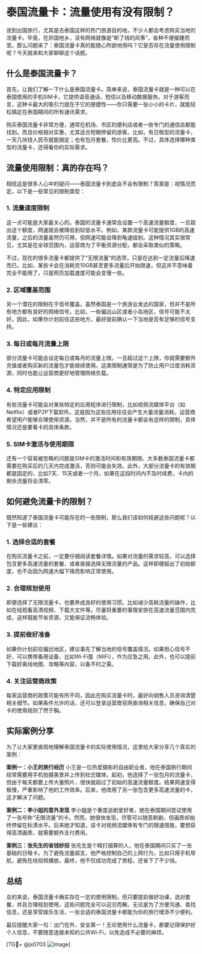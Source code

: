 # 泰国流量卡：流量使用有没有限制？

说到出国旅行，尤其是去泰国这样的热门旅游目的地，不少人都会考虑购买当地的流量卡。毕竟，在异国他乡，没有网络就像是“断了线的风筝”，各种不便接踵而至。那么问题来了：泰国流量卡真的能随心所欲地用吗？它是否存在流量使用限制呢？今天就来和大家聊聊这个话题。

## 什么是泰国流量卡？

首先，让我们了解一下什么是泰国流量卡。简单来说，泰国流量卡就是一种可以在泰国使用的手机SIM卡，它提供语音通话、短信以及移动数据服务。对于游客而言，这种卡最大的吸引力就在于它的便捷性——你只需要一张小小的卡片，就能轻松搞定在泰国期间的所有通讯需求。

购买泰国流量卡非常方便，通常在机场、市区的便利店或者一些专门的通信店都能找到。而且价格相对实惠，尤其适合短期停留的游客。比如，有日租型的流量卡，一天几块钱人民币就能搞定；也有包月套餐，性价比更高。不过，具体选择哪种类型的流量卡，还得看你的实际需求。

## 流量使用限制：真的存在吗？

相信这是很多人心中的疑问——泰国流量卡到底会不会有限制？答案是：视情况而定。以下是一些常见的限制类型：

### 1. **流量速度限制**
   这一点可能是大家最关心的。泰国的流量卡通常会设置一个高速流量额度，一旦超出这个额度，网速就会被降低到较低水平。例如，某款流量卡可能提供1GB的高速流量，之后的流量虽然仍可用，但网速可能会降到龟速级别。这种情况其实很常见，尤其是在全球范围内，运营商为了平衡资源分配，都会采取类似的策略。

   不过，现在的很多流量卡都提供了“无限流量”的选项，只是在达到一定流量后降速而已。比如，某些卡会在消耗完10GB甚至更多流量后开始限速，但这并不意味着完全不能用了，只是网页加载速度可能会变慢一些。

### 2. **区域覆盖范围**
   另一个潜在的限制在于信号覆盖。虽然泰国是一个旅游业发达的国家，但并不是所有地方都有良好的网络信号。比如，一些偏远山区或者小岛地区，信号可能不太好。因此，如果你计划前往这些地方，最好提前确认一下当地是否有足够的信号支持。

### 3. **每日或每月流量上限**
   部分流量卡可能会设定每日或每月的流量上限。一旦超过这个上限，你就需要额外充值或者购买新的流量包才能继续使用。这类限制通常是为了防止用户过度消耗资源，同时也能让运营商更好地管理网络负载。

### 4. **特定应用限制**
   有些流量卡可能会对某些特定的应用程序进行限制，比如视频流媒体平台（如Netflix）或者P2P下载软件。这是因为这些应用往往会产生大量流量消耗，运营商希望用户能够合理使用资源。当然，并不是所有的流量卡都会有这样的限制，具体情况还是要看卡的具体条款。

### 5. **SIM卡激活与使用期限**
   还有一个容易被忽略的问题是SIM卡的激活时间和有效期限。大多数泰国流量卡都需要在购买后的几天内完成激活，否则可能会失效。此外，大部分流量卡的有效期都是固定的，比如7天、15天或者一个月。如果在这段时间内不及时续费，卡内的剩余流量将会清零。

## 如何避免流量卡的限制？

既然知道了泰国流量卡可能存在的一些限制，那么我们该如何规避这些问题呢？以下是一些建议：

### 1. **选择合适的套餐**
   在购买流量卡之前，一定要仔细阅读套餐详情。如果对流量的需求较高，可以选择包含更多高速流量的套餐，或者直接选择无限流量的产品。这样即便超出了初始额度，也不会因为网速大幅下降而影响正常使用。

### 2. **合理规划使用**
   即便选择了无限流量卡，也要养成良好的使用习惯。比如减少高耗流量的操作，比如在线观看高清视频、下载大文件等。尽量将重要的事情安排在高速流量范围内完成，这样既能节省资源，又能保证流畅体验。

### 3. **提前做好准备**
   如果你计划前往偏远地区，建议事先了解当地的信号覆盖情况。如果担心信号不好，可以携带备用设备，比如Wi-Fi蛋（MiFi），作为应急之用。此外，也可以提前下载好离线地图、攻略等内容，以备不时之需。

### 4. **关注运营商政策**
   每家运营商的政策可能有所不同，因此在购买流量卡时，最好向销售人员咨询清楚相关细节。如果条件允许的话，还可以登录运营商官网查询相关信息，确保自己对卡的使用规则了然于胸。

## 实际案例分享

为了让大家更直观地理解泰国流量卡的实际使用情况，这里给大家分享几个真实的案例：

**案例一：小王的旅行经历**
小王是一位热爱摄影的自由职业者，他在泰国旅行期间经常需要用手机拍摄美景并上传到社交媒体。起初，他选择了一张包月的流量卡，但由于每天都要上传大量照片，很快就超过了初始的高速流量额度。结果网速变得极慢，严重影响了他的工作效率。后来，他改用了另一张包含更多高速流量的卡，这才解决了问题。

**案例二：李小姐的意外发现**
李小姐是个重度追剧爱好者，她在泰国期间尝试使用了一张号称“无限流量”的卡。然而，她很快发现，尽管可以随意刷剧，但画质却始终停留在标清水平。后来她才知道，该卡对视频流媒体有专门的限速措施，要想获得高清画质，就需要额外支付费用。

**案例三：张先生的省钱妙招**
张先生是个精打细算的人，他在泰国期间只买了一张基础的日租卡。为了避免流量超支，他严格控制自己的上网行为，比如只用手机导航，避免在线视频播放。最终，他不仅成功完成了旅程，还省下了不少钱。

## 总结

总的来说，泰国流量卡确实存在一定的使用限制，但只要提前做好功课，选对套餐，并且合理规划使用，这些问题完全可以迎刃而解。无论是为了方便沟通、查找信息，还是享受娱乐生活，一张合适的泰国流量卡都能为你的旅行增添不少便利。

最后提醒大家一句：出门在外，安全第一！无论使用什么流量卡，都要记得保护好个人信息，不要随意连接未知的公共Wi-Fi，以免造成不必要的麻烦。

[TG💪+ @jx0703 ![Image](https://github.com/user-attachments/assets/dbca1d08-cadb-493c-b0ec-ad6f7a83f270)]